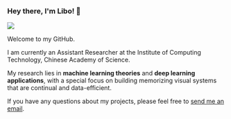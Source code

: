 ### Hey there, I'm Libo! 🤗

[![](https://img.shields.io/badge/Homepage-blue?&style=flat-square&logo=googlechrome&logoColor=white)](https://libo-huang.github.io/)

Welcome to my GitHub. 

I am currently an Assistant Researcher at the Institute of Computing Technology, Chinese Academy of Science.

My research lies in **machine learning theories** and **deep learning applications**, with a special focus on building memorizing visual systems that are continual and data-efficient. 

If you have any questions about my projects, please feel free to [send me an email](mailto:www.huanglibo@gmail.com).



<!--
- 🤗 I am an Assistant Researcher at the Institute of Computing Technology, Chinese Academy of Science (ICT, CAS).
- 🔫 My research interests include machine learning theories, deep learning applications, etc.
- :clap: I am open to collaboration, feel free to contact me via email, [www.huanglibo(at)gmail.com](mailto:www.huanglibo@gmail.com) 👈
[![](https://raw.githubusercontent.com/Envoy-VC/Envoy-VC/output/github-contribution-grid-snake-dark.svg)](https://github.com/libo-huang)
-->
